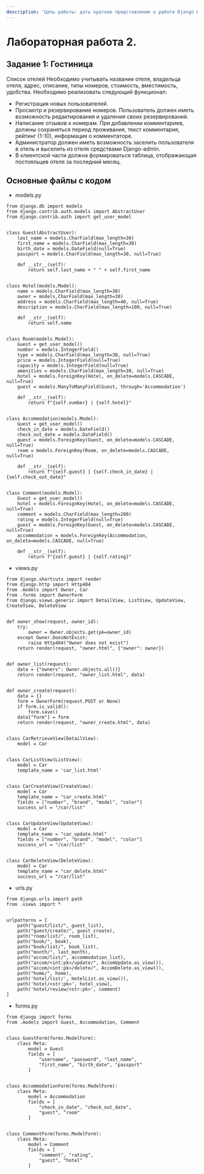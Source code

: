 ```yaml
---
description: 'Цель работы: дать краткое представление о работе Django WEB фреймворка.'
---
```


# Лабораторная работа 2.

## Задание 1: Гостиница

Список отелей Необходимо учитывать название отеля, владельца отеля, адрес, описание, типы номеров, стоимость, вместимость, удобства. Необходимо реализовать следующий функционал:&#x20;

* Регистрация новых пользователей.&#x20;
* Просмотр и резервирование номеров. Пользователь должен иметь возможность редактирования и удаления своих резервирований.&#x20;
* Написание отзывов к номерам. При добавлении комментариев, должны сохраняться период проживания, текст комментария, рейтинг (1-10), информация о комментаторе.&#x20;
* Администратор должен иметь возможность заселить пользователя в отель и выселить из отеля средствами Django-admin.&#x20;
* В клиентской части должна формироваться таблица, отображающая постояльцев отеля за последний месяц.

## Основные файлы с кодом

* models.py

```
from django.db import models
from django.contrib.auth.models import AbstractUser
from django.contrib.auth import get_user_model


class Guest(AbstractUser):
    last_name = models.CharField(max_length=30)
    first_name = models.CharField(max_length=30)
    birth_date = models.DateField(null=True)
    passport = models.CharField(max_length=30, null=True)

    def __str__(self):
        return self.last_name + " " + self.first_name


class Hotel(models.Model):
    name = models.CharField(max_length=30)
    owner = models.CharField(max_length=30)
    address = models.CharField(max_length=40, null=True)
    description = models.CharField(max_length=100, null=True)

    def __str__(self):
        return self.name


class Room(models.Model):
    Guest = get_user_model()
    number = models.IntegerField()
    type = models.CharField(max_length=30, null=True)
    price = models.IntegerField(null=True)
    capacity = models.IntegerField(null=True)
    amenities = models.CharField(max_length=30, null=True)
    hotel = models.ForeignKey(Hotel, on_delete=models.CASCADE, null=True)
    guest = models.ManyToManyField(Guest, through='Accommodation')

    def __str__(self):
        return f"{self.number} | {self.hotel}"


class Accommodation(models.Model):
    Guest = get_user_model()
    check_in_date = models.DateField()
    check_out_date = models.DateField()
    guest = models.ForeignKey(Guest, on_delete=models.CASCADE, null=True)
    room = models.ForeignKey(Room, on_delete=models.CASCADE, null=True)

    def __str__(self):
        return f"{self.guest} | {self.check_in_date} | {self.check_out_date}"


class Comment(models.Model):
    Guest = get_user_model()
    hotel = models.ForeignKey(Hotel, on_delete=models.CASCADE, null=True)
    comment = models.CharField(max_length=200)
    rating = models.IntegerField(null=True)
    guest = models.ForeignKey(Guest, on_delete=models.CASCADE, null=True)
    accommodation = models.ForeignKey(Accommodation, on_delete=models.CASCADE, null=True)

    def __str__(self):
        return f"{self.guest} | {self.rating}"

```

* views.py

```
from django.shortcuts import render
from django.http import Http404
from .models import Owner, Car
from .forms import OwnerForm
from django.views.generic import DetailView, ListView, UpdateView, CreateView, DeleteView


def owner_show(request, owner_id):
    try:
        owner = Owner.objects.get(pk=owner_id)
    except Owner.DoesNotExist:
        raise Http404("Owner does not exist")
    return render(request, "owner.html", {"owner": owner})


def owner_list(request):
    data = {"owners": Owner.objects.all()}
    return render(request, "owner_list.html", data)


def owner_create(request):
    data = {}
    form = OwnerForm(request.POST or None)
    if form.is_valid():
        form.save()
    data["form"] = form
    return render(request, "owner_create.html", data)


class CarRetrieveView(DetailView):
    model = Car


class CarListView(ListView):
    model = Car
    template_name = 'car_list.html'


class CarCreateView(CreateView):
    model = Car
    template_name = "car_create.html"
    fields = ["number", "brand", "model", "color"]
    success_url = "/car/list"


class CarUpdateView(UpdateView):
    model = Car
    template_name = "car_update.html"
    fields = ["number", "brand", "model", "color"]
    success_url = "/car/list"


class CarDeleteView(DeleteView):
    model = Car
    template_name = "car_delete.html"
    success_url = "/car/list"
```

* urls.py

```
from django.urls import path
from .views import *


urlpatterns = [
    path("guest/list/", guest_list),
    path("guest/create/", guest_create),
    path("room/list/", room_list),
    path("book/", book),
    path("book/list/", book_list),
    path("month/", last_month),
    path("accom/list/", accommodation_list),
    path("accom/<int:pk>/update/", AccomUpdate.as_view()),
    path("accom/<int:pk>/delete/", AccomDelete.as_view()),
    path("home/", home),
    path('hotel/list/', HotelList.as_view()),
    path('hotel/<str:pk>', hotel_view),
    path('hotel/review/<str:pk>', comment)
]
```

* forms.py

```
from django import forms
from .models import Guest, Accommodation, Comment


class GuestForm(forms.ModelForm):
    class Meta:
        model = Guest
        fields = [
            "username", "password", "last_name",
            "first_name", "birth_date", "passport"
        ]


class AccommodationForm(forms.ModelForm):
    class Meta:
        model = Accommodation
        fields = [
            "check_in_date", "check_out_date",
            "guest", "room"
        ]


class CommentForm(forms.ModelForm):
    class Meta:
        model = Comment
        fields = [
            "comment", "rating",
            "guest", "hotel"
        ]
```
